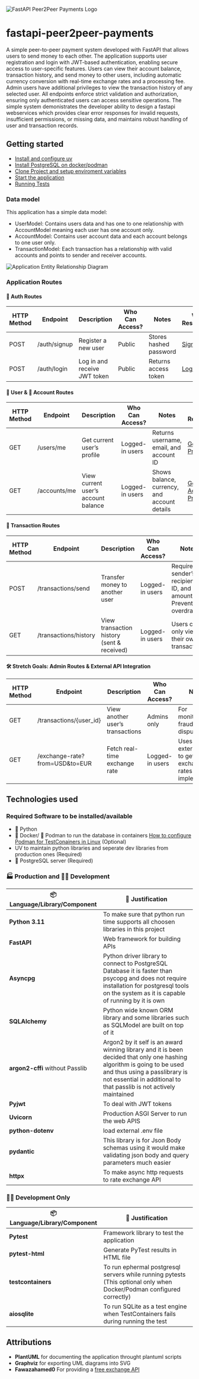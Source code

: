 ![FastAPI Peer2Peer Payments Logo](docs/logo/logo.svg)

# fastapi-peer2peer-payments
A simple peer-to-peer payment system developed with FastAPI that allows users to send money to each other. The application supports user registration and login with JWT-based authentication, enabling secure access to user-specific features. Users can view their account balance, transaction history, and send money to other users, including automatic currency conversion with real-time exchange rates and a processing fee. Admin users have additional privileges to view the transaction history of any selected user. All endpoints enforce strict validation and authorization, ensuring only authenticated users can access sensitive operations. The simple system demonistrates the developer ability to design a fastapi webservices which provides clear error responses for invalid requests, insufficient permissions, or missing data, and maintains robust handling of user and transaction records.

## Getting started
* [Install and configure uv](docs/howto/install_configure_uv.md)
* [Install PostgreSQL on docker/podman](docs/howto/install_postgresql_on_container.md)
* [Clone Project and setup enviroment variables](docs/howto/clone_project_configure_env.md)
* [Start the application](docs/howto/start_the_applicaiton.md)
* [Running Tests](docs/howto/run_tests.md)

### Data model
This application has a simple data model:
* UserModel: Contains users data and has one to one relationship with AccountModel meaning each user has one account only.
* AccountModel: Contains user account data and each account belongs to one user only.
* TransactionModel: Each transaction has a relationship with valid accounts and points to sender and receiver accounts.

![Application Entity Relationship Diagram](docs/diagrams/out/model/InformationEntityDiagram.svg)

### Application Routes

#### 🔐 Auth Routes

| HTTP Method | Endpoint        | Description                     | Who Can Access? | Notes                        | Workflow Respresentation |
|-------------|------------------|---------------------------------|------------------|-------------------------------|-------------------------------|
| POST        | /auth/signup     | Register a new user             | Public           | Stores hashed password        |[Signup Process](docs/diagrams/out/routes/signup_process.svg)|
| POST        | /auth/login      | Log in and receive JWT token    | Public           | Returns access token          |[Login Process](docs/diagrams/out/routes/login_process.svg)|

#### 👤 User & 🏦 Account Routes

| HTTP Method | Endpoint         | Description                       | Who Can Access? | Notes                                       | Workflow Respresentation |
|-------------|------------------|-----------------------------------|------------------|----------------------------------------------|----------------------------------------------|
| GET         | /users/me        | Get current user’s profile        | Logged-in users  | Returns username, email, and account ID      |[Get Current User Process](docs/diagrams/out/routes/get_current_user_details.svg)|
| GET         | /accounts/me     | View current user’s account balance | Logged-in users | Shows balance, currency, and account details |[Get Current User Account Process](docs/diagrams/out/routes/account_me.svg)|

#### 💸 Transaction Routes

| HTTP Method | Endpoint         | Description                       | Who Can Access? | Notes                                       | Workflow Respresentation |
|-------------|------------------|-----------------------------------|------------------|----------------------------------------------|----------------------------------------------|
| POST        | /transactions/send  | Transfer money to another user       | Logged-in users  | Requires sender’s ID, recipient’s ID, and amount. Prevents overdrafts. |[Send Transaction Process](docs/diagrams/out/routes/send_transaction.svg)|
| GET         | /transactions/history | View transaction history (sent & received) | Logged-in users  | Users can only view their own transactions                            |[Get Current User Transaction History Process](docs/diagrams/out/routes/get_current_user_transactions.svg)|

#### 🛠️ Stretch Goals: Admin Routes & External API Integration

| HTTP Method | Endpoint         | Description                       | Who Can Access? | Notes                                       | Workflow Respresentation |
|-------------|------------------|-----------------------------------|------------------|----------------------------------------------|----------------------------------------------|
| GET         | /transactions/{user_id}                  | View another user’s transactions     | Admins only      | For monitoring fraud or disputes                              |[Get User Transaction History By ID](docs/diagrams/out/routes/admin_view_user_transactions.svg)|
| GET         | /exchange-rate?from=USD&to=EUR           | Fetch real-time exchange rate        | Logged-in users  | Uses an external API to get live exchange rates (if implemented) |[Get Currency Exchange Rate](docs/diagrams/out/routes/get_exchange_rate.svg)|

## Technologies used

### Required Software to be installed/available

* 🐍 Python
* 🐳 Docker/ 🦭 Podman to run the database in containers [How to configure Podman for TestConainers in Linux](docs/howto/podman_testcontainers.md) (Optional)
* UV to maintain python libraries and seperate dev libraries from production ones (Required)
* 🐘 PostgreSQL server (Required)

### 🏭 Production and 👨‍💻 Development

| 📦 Language/Library/Component | 🧠 Justification|
|----------------------------|--------------|
| **Python 3.11**            | To make sure that python run time supports all choosen libraries in this project|
| **FastAPI**  | Web framework for building APIs|
| **Asyncpg**  | Python driver library to connect to PostgreSQL Database it is faster than psycopg and does not require installation for postgresql tools on the system as it is capable of running by it is own|
| **SQLAlchemy** | Python wide known ORM library and some libraries such as SQLModel are built on top of it |
| **argon2-cffi** without Passlib |Argon2 by it self is an award winning library and it is been decided that only one hashing algorithm is going to be used and thus using a passlibrary is not essential in additional to that passlib is not actively maintained |
| **Pyjwt** | To deal with JWT tokens |
| **Uvicorn** | Production ASGI Server to run the web APIS| 
| **python-dotenv** | load external .env file|
| **pydantic** | This library is for Json Body schemas using it would make validating json body and query parameters much easier|
|**httpx**| To make async http requests to rate exchange API |



### 👨‍💻 Development Only
 📦 Language/Library/Component | 🧠 Justification|
|----------------------------|--------------|
| **Pytest** | Framework library to test the application|
| **pytest-html** | Generate PyTest results in HTML file|
| **testcontainers** | To run ephermal postgresql servers while running pytests (This optional only when Docker/Podman configured correctly)|
| **aiosqlite**| To run SQLite as a test engine when TestContainers fails during running the test|

## Attributions

* **PlantUML** for documenting the application throught plantuml scripts
* **Graphviz** for exporting UML diagrams into SVG
* **Fawazahamed0** For providing a [free exchange API](https://github.com/fawazahmed0/exchange-api)
